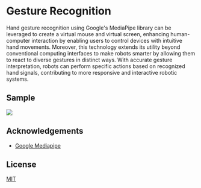 
# Gesture Recognition

Hand gesture recognition using Google's MediaPipe library can be leveraged to create a virtual mouse and virtual screen, enhancing human-computer interaction by enabling users to control devices with intuitive hand movements. Moreover, this technology extends its utility beyond conventional computing interfaces to make robots smarter by allowing them to react to diverse gestures in distinct ways. With accurate gesture interpretation, robots can perform specific actions based on recognized hand signals, contributing to more responsive and interactive robotic systems.



## Sample
![](https://github.com/chefwork24/Gesture_Recognition/blob/f6e1d94aa7df6fd8145541d344c909ee14050ef9/smallest.gif)




## Acknowledgements

 - [Google Mediapipe](https://github.com/google/mediapipe)






## License

[MIT](https://choosealicense.com/licenses/mit/)

